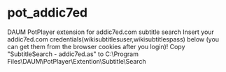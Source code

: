 # pot_addic7ed
DAUM PotPlayer extension for addic7ed.com subtitle search 
Insert your addic7ed.com credentials(wikisubtitlesuser,wikisubtitlespass) below (you can get them from the browser cookies after you login)!
Copy "SubtitleSearch - addic7ed.as" to C:\Program Files\DAUM\PotPlayer\Extention\Subtitle\Search
